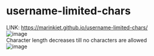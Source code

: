# username-limited-chars
LINK:  https://marinkiet.github.io/username-limited-chars/
<br>
![image](https://user-images.githubusercontent.com/69327534/167315009-8910e941-d8e4-4ddb-91e8-66dbe14f0524.png)<br>
Character length decreases till no characters are allowed
<br>
![image](https://user-images.githubusercontent.com/69327534/167314919-3774de47-4f58-4276-be1b-25b82830bda8.png)
